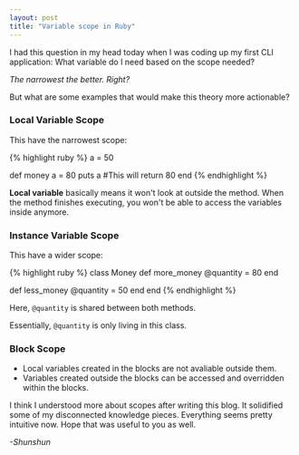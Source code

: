 ```yaml
---
layout: post 
title: "Variable scope in Ruby"
---
```

I had this question in my head today when I was coding up my first CLI application: What variable do I need based on the scope needed? 

*The narrowest the better. Right?*

But what are some examples that would make this theory more actionable?

### Local Variable Scope 

This have the narrowest scope: 

{% highlight ruby %}
a = 50

def money 
  a = 80 
  puts a #This will return 80
end 
{% endhighlight %}

**Local variable** basically means it won't look at outside the method. When the method finishes executing, you won't be able to access the variables inside anymore.

### Instance Variable Scope 

This have a wider scope: 

{% highlight ruby %}
class Money 
  def more_money 
    @quantity = 80 
  end 

  def less_money 
    @quantity = 50 
  end 
end 
{% endhighlight %}

Here, `@quantity` is shared between both methods.

Essentially, `@quantity` is only living in this class. 

### Block Scope

* Local variables created in the blocks are not avaliable outside them.
* Variables created outside the blocks can be accessed and overridden within the blocks.

I think I understood more about scopes after writing this blog. It solidified some of my disconnected knowledge pieces. Everything seems pretty intuitive now. Hope that was useful to you as well.

*-Shunshun*

<br />

  
